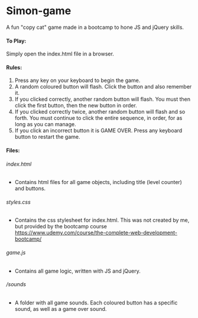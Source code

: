 # Simon-game

A fun "copy cat" game made in a bootcamp to hone JS and jQuery skills.

#### To Play:
Simply open the index.html file in a browser.

#### Rules:
<ol>
<li>Press any key on your keyboard to begin the game.</li>
<li>A random coloured button will flash. Click the button and also remember it.</li>
<li>If you clicked correctly, another random button will flash. You must then click the first button, then the new button in order.</li>
<li>If you clicked correctly twice, another random button will flash and so forth. You must continue to click the entire sequence, in order, for as long as you can manage.</li>
<li>If you click an incorrect button it is GAME OVER. Press any keyboard button to restart the game.</li>
</ol>

#### Files:
###### index.html
- Contains html files for all game objects, including title (level counter) and buttons.

###### styles.css
- Contains the css stylesheet for index.html. This was not created by me, but provided by the bootcamp course https://www.udemy.com/course/the-complete-web-development-bootcamp/

###### game.js
- Contains all game logic, written with JS and jQuery.

###### /sounds
- A folder with all game sounds. Each coloured button has a specific sound, as well as a game over sound.
